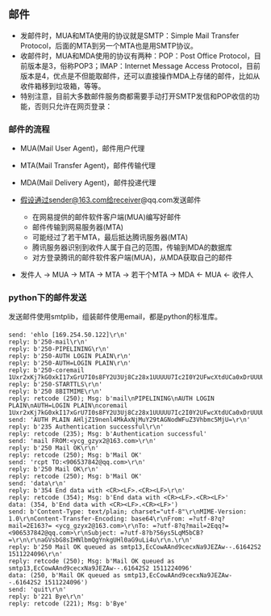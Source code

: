 ## 邮件

- 发邮件时，MUA和MTA使用的协议就是SMTP：Simple Mail Transfer Protocol，后面的MTA到另一个MTA也是用SMTP协议。
- 收邮件时，MUA和MDA使用的协议有两种：POP：Post Office Protocol，目前版本是3，俗称POP3；IMAP：Internet Message Access Protocol，目前版本是4，优点是不但能取邮件，还可以直接操作MDA上存储的邮件，比如从收件箱移到垃圾箱，等等。
- 特别注意，目前大多数邮件服务商都需要手动打开SMTP发信和POP收信的功能，否则只允许在网页登录：

### 邮件的流程
- MUA(Mail User Agent)，邮件用户代理
- MTA(Mail Transfer Agent)，邮件传输代理
- MDA(Mail Delivery Agent)，邮件投递代理

- 假设通过sender@163.com给receiver@qq.com发送邮件
	- 在网易提供的邮件软件客户端(MUA)编写好邮件
	- 邮件传输到网易服务器(MTA)
	- 可能经过了若干MTA，最后抵达腾讯服务器(MTA)
	- 腾讯服务器识别到收件人属于自己的范围，传输到MDA的数据库
	- 对方登录腾讯的邮件软件客户端(MUA)，从MDA获取自己的邮件
- 发件人 -> MUA -> MTA -> MTA -> 若干个MTA -> MDA <- MUA <- 收件人

### python下的邮件发送
发送邮件使用smtplib，组装邮件使用email，都是python的标准库。


#### 

```
send: 'ehlo [169.254.50.122]\r\n'
reply: b'250-mail\r\n'
reply: b'250-PIPELINING\r\n'
reply: b'250-AUTH LOGIN PLAIN\r\n'
reply: b'250-AUTH=LOGIN PLAIN\r\n'
reply: b'250-coremail 1Uxr2xKj7kG0xkI17xGrU7I0s8FY2U3Uj8Cz28x1UUUUU7Ic2I0Y2UFwcXtdUCa0xDrUUUUj\r\n'
reply: b'250-STARTTLS\r\n'
reply: b'250 8BITMIME\r\n'
reply: retcode (250); Msg: b'mail\nPIPELINING\nAUTH LOGIN PLAIN\nAUTH=LOGIN PLAIN\ncoremail 1Uxr2xKj7kG0xkI17xGrU7I0s8FY2U3Uj8Cz28x1UUUUU7Ic2I0Y2UFwcXtdUCa0xDrUUUUj\nSTARTTLS\n8BITMIME'
send: 'AUTH PLAIN AHljZ19nenl4MkAxNjMuY29tAGNodWFuZ3Vhbmc5MjU=\r\n'
reply: b'235 Authentication successful\r\n'
reply: retcode (235); Msg: b'Authentication successful'
send: 'mail FROM:<ycg_gzyx2@163.com>\r\n'
reply: b'250 Mail OK\r\n'
reply: retcode (250); Msg: b'Mail OK'
send: 'rcpt TO:<906537842@qq.com>\r\n'
reply: b'250 Mail OK\r\n'
reply: retcode (250); Msg: b'Mail OK'
send: 'data\r\n'
reply: b'354 End data with <CR><LF>.<CR><LF>\r\n'
reply: retcode (354); Msg: b'End data with <CR><LF>.<CR><LF>'
data: (354, b'End data with <CR><LF>.<CR><LF>')
send: b'Content-Type: text/plain; charset="utf-8"\r\nMIME-Version: 1.0\r\nContent-Transfer-Encoding: base64\r\nFrom: =?utf-8?q?mail=2E163?= <ycg_gzyx2@163.com>\r\nTo: =?utf-8?q?mail=2Eqq?= <906537842@qq.com>\r\nSubject: =?utf-8?b?56ys5LqM5bCB?=\r\n\r\naGVsbG8sIHNlbmQgYnkgUHl0aG9uLi4u\r\n.\r\n'
reply: b'250 Mail OK queued as smtp13,EcCowAAnd9cecxNa9JEZAw--.61642S2 1511224096\r\n'
reply: retcode (250); Msg: b'Mail OK queued as smtp13,EcCowAAnd9cecxNa9JEZAw--.61642S2 1511224096'
data: (250, b'Mail OK queued as smtp13,EcCowAAnd9cecxNa9JEZAw--.61642S2 1511224096')
send: 'quit\r\n'
reply: b'221 Bye\r\n'
reply: retcode (221); Msg: b'Bye'
```


